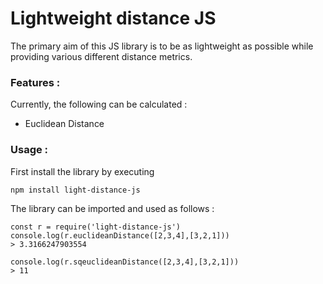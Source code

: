 # Lightweight distance JS
The primary aim of this JS library is to be as lightweight as possible while providing various different distance metrics.

### Features :
Currently, the following can be calculated :

- Euclidean Distance

### Usage :

First install the library by executing
<pre><code>npm install light-distance-js</code></pre>
The library can be imported and used as follows :
<pre><code>const r = require('light-distance-js')
console.log(r.euclideanDistance([2,3,4],[3,2,1]))
> 3.3166247903554

console.log(r.sqeuclideanDistance([2,3,4],[3,2,1]))
> 11 
</code></pre>



